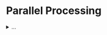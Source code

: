 # Parallel Processing

<details>
<summary>
...
</summary>

This is the only section on this site that is a direct summation of my notes from a recent coding bootcamp, offered as an 8-hour onsite workshop featuring some Nvidia's own expert staff!

## Python CUDA and Numba

Check out NVIDIA's [Deep Learning Institute!](https://www.nvidia.com/en-us/deep-learning-ai/education/)

## Elementwise Operations

    Use Numba to compile Python functions for the CPU.
    Understand how Numba compiles Python functions.
    GPU accelerate NumPy ufuncs.
    GPU accelerate hand-written vectorized functions.
    Optimize data transfers between the CPU host and GPU device.


## 1-D Operations

* Write custom CUDA kernels in Python and launch them with an execution configuration.
* Utilize grid stride loops for working in parallel over large data sets and leveraging memory coalescing.
* Use atomic operations to avoid race conditions when working in parallel.

## 2-D Operations

</details>
